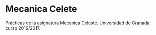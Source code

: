 # Mecanica Celete
Prácticas de la asignatura Mecanica Celeste.
Universidad de Granada, curso 2016/2017.
